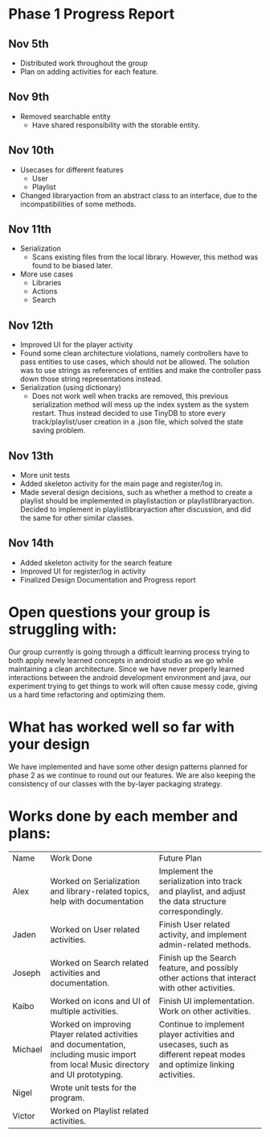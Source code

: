 # Phase 1 Progress Report

## Nov 5th



* Distributed work throughout the group
* Plan on adding activities for each feature.

## Nov 9th



* Removed searchable entity
    * Have shared responsibility with the storable entity.

## Nov 10th



* Usecases for different features
    * User
    * Playlist
* Changed libraryaction from an abstract class to an interface, due to the incompatibilities of some methods.

## Nov 11th



* Serialization
    * Scans existing files from the local library. However, this method was found to be biased later. 
* More use cases
    * Libraries
    * Actions
    * Search

## Nov 12th



* Improved UI for the player activity
* Found some clean architecture violations, namely controllers have to pass entities to use cases, which should not be allowed. The solution was to use strings as references of entities and make the controller pass down those string representations instead.
* Serialization (using dictionary)
    * Does not work well when tracks are removed, this previous serialization method will mess up the index system as the system restart. Thus instead decided to use TinyDB to store every track/playlist/user creation in a .json file, which solved the state saving problem. 

## Nov 13th



* More unit tests
* Added skeleton activity for the main page and register/log in.
* Made several design decisions, such as whether a method to create a playlist should be implemented in playlistaction or playlistlibraryaction. Decided to implement in playlistlibraryaction after discussion, and did the same for other similar classes.

## Nov 14th



* Added skeleton activity for the search feature
* Improved UI for register/log in activity
* Finalized Design Documentation and Progress report

# Open questions your group is struggling with:

Our group currently is going through a difficult learning process trying to both apply newly learned concepts in android studio as we go while maintaining a clean architecture. Since we have never properly learned interactions between the android development environment and java, our experiment trying to get things to work will often cause messy code, giving us a hard time refactoring and optimizing them.

# What has worked well so far with your design

We have implemented and have some other design patterns planned for phase 2 as we continue to round out our features.  We are also keeping the consistency of our classes with the by-layer packaging strategy.

# Works done by each member and plans:
<table>
  <tr>
   <td>Name

   </td>
   <td>Work Done

   </td>
   <td>Future Plan

   </td>
  </tr>
  <tr>
   <td>Alex

   </td>
   <td>Worked on Serialization and library-related topics, help with documentation

   </td>
   <td>Implement the serialization into track and playlist, and adjust the data structure correspondingly.

   </td>
  </tr>
  <tr>
   <td>Jaden

   </td>
   <td>Worked on User related activities.

   </td>
   <td>Finish User related activity, and implement admin-related methods.

   </td>
  </tr>
  <tr>
   <td>Joseph

   </td>
   <td>Worked on Search related activities and documentation.

   </td>
   <td>Finish up the Search feature, and possibly other actions that interact with other activities.

   </td>
  </tr>
  <tr>
   <td>Kaibo

   </td>
   <td>Worked on icons and UI of multiple activities.

   </td>
   <td>Finish UI implementation. Work on other activities.

   </td>
  </tr>
  <tr>
   <td>Michael

   </td>
   <td>Worked on improving Player related activities and documentation, including music import from local Music directory and UI prototyping.

   </td>
   <td>Continue to implement player activities and usecases, such as different repeat modes and optimize linking activities.
   </td>
  </tr>
  <tr>
   <td>Nigel

   </td>
   <td>Wrote unit tests for the program.

   </td>
   <td>
   </td>
  </tr>
  <tr>
   <td>Victor

   </td>
   <td>Worked on Playlist related activities.

   </td>
   <td>
   </td>
  </tr>
 </table>
